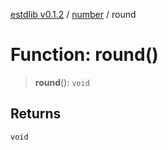 [estdlib v0.1.2](../wiki/Home) / [number](../wiki/number) / round

# Function: round()

> **round**(): `void`

## Returns

`void`
